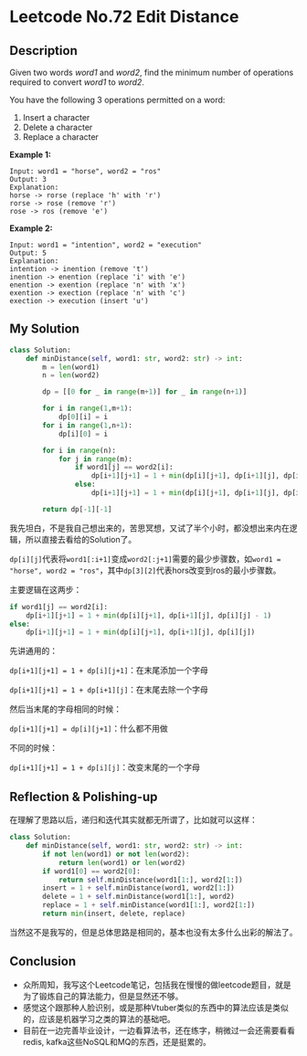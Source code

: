 # Leetcode No.72 Edit Distance

## Description

Given two words *word1* and *word2*, find the minimum number of operations required to convert *word1* to *word2*.

You have the following 3 operations permitted on a word:

1. Insert a character
2. Delete a character
3. Replace a character

**Example 1:**

```
Input: word1 = "horse", word2 = "ros"
Output: 3
Explanation: 
horse -> rorse (replace 'h' with 'r')
rorse -> rose (remove 'r')
rose -> ros (remove 'e')
```

**Example 2:**

```
Input: word1 = "intention", word2 = "execution"
Output: 5
Explanation: 
intention -> inention (remove 't')
inention -> enention (replace 'i' with 'e')
enention -> exention (replace 'n' with 'x')
exention -> exection (replace 'n' with 'c')
exection -> execution (insert 'u')
```

## My Solution

```python
class Solution:
    def minDistance(self, word1: str, word2: str) -> int:
        m = len(word1)
        n = len(word2)

        dp = [[0 for _ in range(m+1)] for _ in range(n+1)]

        for i in range(1,m+1):
            dp[0][i] = i
        for i in range(1,n+1):
            dp[i][0] = i

        for i in range(n):
            for j in range(m):
                if word1[j] == word2[i]:
                    dp[i+1][j+1] = 1 + min(dp[i][j+1], dp[i+1][j], dp[i][j] - 1)
                else:
                    dp[i+1][j+1] = 1 + min(dp[i][j+1], dp[i+1][j], dp[i][j])

        return dp[-1][-1]
```

我先坦白，不是我自己想出来的，苦思冥想，又试了半个小时，都没想出来内在逻辑，所以直接去看给的Solution了。

`dp[i][j]`代表将`word1[:i+1]`变成`word2[:j+1]`需要的最少步骤数，如`word1 = "horse", word2 = "ros"`，其中`dp[3][2]`代表hors改变到ros的最小步骤数。

主要逻辑在这两步：

```python
if word1[j] == word2[i]:
    dp[i+1][j+1] = 1 + min(dp[i][j+1], dp[i+1][j], dp[i][j] - 1)
else:
    dp[i+1][j+1] = 1 + min(dp[i][j+1], dp[i+1][j], dp[i][j])
```

先讲通用的：

`dp[i+1][j+1] = 1 + dp[i][j+1]`：在末尾添加一个字母

`dp[i+1][j+1] = 1 + dp[i+1][j]`：在末尾去除一个字母

然后当末尾的字母相同的时候：

`dp[i+1][j+1] = dp[i][j+1]`：什么都不用做

不同的时候：

`dp[i+1][j+1] = 1 + dp[i][j]`：改变末尾的一个字母

## Reflection & Polishing-up

在理解了思路以后，递归和迭代其实就都无所谓了，比如就可以这样：

```python
class Solution:
    def minDistance(self, word1: str, word2: str) -> int:
        if not len(word1) or not len(word2):
            return len(word1) or len(word2)
        if word1[0] == word2[0]:
            return self.minDistance(word1[1:], word2[1:])
        insert = 1 + self.minDistance(word1, word2[1:])
        delete = 1 + self.minDistance(word1[1:], word2)
        replace = 1 + self.minDistance(word1[1:], word2[1:])
        return min(insert, delete, replace)
```

当然这不是我写的，但是总体思路是相同的，基本也没有太多什么出彩的解法了。

## Conclusion

- 众所周知，我写这个Leetcode笔记，包括我在慢慢的做leetcode题目，就是为了锻炼自己的算法能力，但是显然还不够。
- 感觉这个跟那种人脸识别，或是那种Vtuber类似的东西中的算法应该是类似的，应该是机器学习之类的算法的基础吧。
- 目前在一边完善毕业设计，一边看算法书，还在练字，稍微过一会还需要看看redis, kafka这些NoSQL和MQ的东西，还是挺累的。